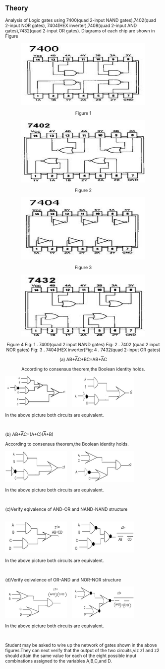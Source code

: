 ## Theory 

 Analysis of Logic gates using 7400(quad 2-input NAND gates),7402(quad 2-input NOR gates), 7404(HEX inverter),7408(quad 2-input AND gates),7432(quad 2-input OR gates). Diagrams of each chip are shown in Figure 

  <div align="center">
		<img src="images/7400.jpg"  style="width:400px;height:200px;"/>
                            <p>
                             Figure 1</p>
                            </div>
                          <div align="center">
                             <img src="images/7402.jpg"  style="width:400px;height:200px;"/>
                             <p>
                             Figure 2
                             </p>
                             </div>
                              <div align="center">
                             <img src="images/7404.jpg"  style="width:400px;height:200px;"/>
                           <p>
                             Figure 3
                              </p>
                             </div>
                              <div align="center">
                             <img src="images/7432.jpg"  style="width:400px;height:200px;"/>
                             <p>
                             Figure 4
                             Fig: 1 . 7400(quad 2 input NAND gates) Fig: 2 . 7402 (quad 2 input NOR gates)
                             Fig: 3 . 7404(HEX inverter)Fig: 4 . 7432(quad 2-input OR gates)
                             </p>
                             </div>
                              <div align="center">
                  
                     
                              
(a) AB+<font style="text-decoration:overline">A</font>C+BC=AB+<font style="text-decoration:overline">A</font>C
                           
According to consensus theorem,the Boolean identity holds.
                           
                           
                            
 <div align="left">
                            <img src="images/gate1.jpg"  style="width:200px;height:100px;"/>
                            &nbsp;&nbsp;
                            <img src="images/gate2.jpg"  style="width:200px;height:100px;"/>
                            <br />
                           <p>In the above picture both circuits are equivalent.</p>
                           <br />
                           
<p>(b) AB+<font style="text-decoration:overline">A</font>C=(A+C)(<font style="text-decoration:overline">A</font>+B)</p> 
                             

According to consensus theorem,the Boolean identity holds.
                           
 <div align="left">                          
<img src="images/gate3.jpg"  style="width:200px;height:100px;"/>
                              &nbsp;&nbsp;
                            <img src="images/gate4.jpg"  style="width:200px;height:100px;"/> 
                             <br />
                             <p>In the above picture both circuits are equivalent.</p>
                             <br />
                              <p>(c)Verify eqivalence of AND-OR and NAND-NAND structure</p> 
                             <br />
                              <img src="images/gate5.jpg"  style="width:200px;height:100px;"/>
                              &nbsp;&nbsp;
                            <img src="images/gate6.jpg"  style="width:200px;height:100px;"/>
                            <br />
                            <p>In the above picture both circuits are equivalent.</p>
                             <br />
                            <p>(d)Verify eqivalence of OR-AND and NOR-NOR structure</p>

</div>
<div align="left"> 
  <img src="images/gate7.jpg"  style="width:200px;height:100px;"/>
                              &nbsp;&nbsp;
                            <img src="images/gate8.jpg"  style="width:200px;height:100px;"/>
                             <br />
                            <p>In the above picture both circuits are equivalent.</p>
                             <br /> 
                             </div>
                            
 Student may be asked to wire up the network of gates shown in the above figures.They can next verify that the output of the two circuits,viz z1 and z2 should attain the same value for each of the eight possible input combinations assigned to the variables A,B,C,and D. 